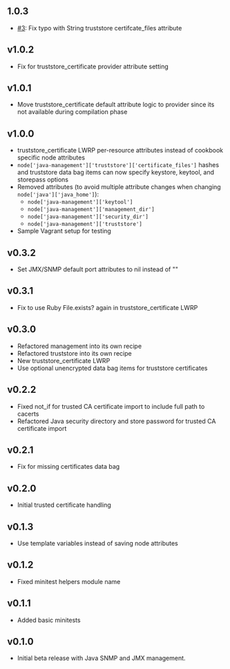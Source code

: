 ## 1.0.3

* [#3][]: Fix typo with String truststore certifcate_files attribute

## v1.0.2

* Fix for truststore_certificate provider attribute setting

## v1.0.1

* Move truststore_certificate default attribute logic to provider since its not available during compilation phase

## v1.0.0

* truststore_certificate LWRP per-resource attributes instead of cookbook specific node attributes
* `node['java-management']['truststore']['certificate_files']` hashes and truststore data bag items can now specify keystore, keytool, and storepass options
* Removed attributes (to avoid multiple attribute changes when changing `node['java']['java_home']`):
  * `node['java-management']['keytool']`
  * `node['java-management']['management_dir']`
  * `node['java-management']['security_dir']`
  * `node['java-management']['truststore']`
* Sample Vagrant setup for testing

## v0.3.2

* Set JMX/SNMP default port attributes to nil instead of ""

## v0.3.1 ##

* Fix to use Ruby File.exists? again in truststore_certificate LWRP

## v0.3.0 ##

* Refactored management into its own recipe
* Refactored truststore into its own recipe
* New truststore_certificate LWRP
* Use optional unencrypted data bag items for truststore certificates

## v0.2.2 ##

* Fixed not_if for trusted CA certificate import to include full path to cacerts
* Refactored Java security directory and store password for trusted CA certificate import

## v0.2.1 ##

* Fix for missing certificates data bag

## v0.2.0 ##

* Initial trusted certificate handling

## v0.1.3 ##

* Use template variables instead of saving node attributes

## v0.1.2

* Fixed minitest helpers module name

## v0.1.1

* Added basic minitests

## v0.1.0

* Initial beta release with Java SNMP and JMX management.

[#3]: https://github.com/bflad/chef-java-management/issues/3
